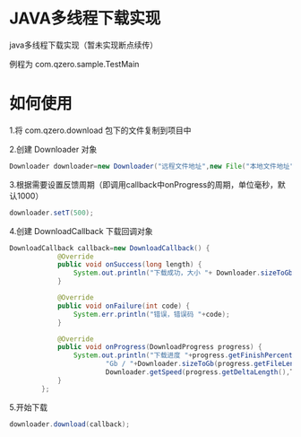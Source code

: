 # JAVA多线程下载实现
java多线程下载实现（暂未实现断点续传）

例程为 com.qzero.sample.TestMain

# 如何使用
1.将 com.qzero.download 包下的文件复制到项目中

2.创建 Downloader 对象

```Java
Downloader downloader=new Downloader("远程文件地址",new File("本地文件地址"),线程数);
```

3.根据需要设置反馈周期（即调用callback中onProgress的周期，单位毫秒，默认1000）
```Java
downloader.setT(500);
```

4.创建 DownloadCallback 下载回调对象
```Java
DownloadCallback callback=new DownloadCallback() {
            @Override
            public void onSuccess(long length) {
                System.out.println("下载成功，大小 "+ Downloader.sizeToGb(length)+" Gb");
            }

            @Override
            public void onFailure(int code) {
                System.err.println("错误，错误码 "+code);
            }

            @Override
            public void onProgress(DownloadProgress progress) {
                System.out.println("下载进度 "+progress.getFinishPercentage()+"%"+" "+Downloader.sizeToGb(progress.getCurrentLength())+
                        "Gb / "+Downloader.sizeToGb(progress.getFileLength())+" Gb 速度 "+
                        Downloader.getSpeed(progress.getDeltaLength(),T)+" Mb/s");
            }
        };
```

5.开始下载

```Java
downloader.download(callback);
```
